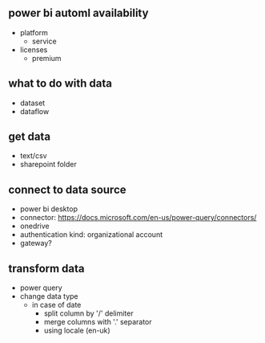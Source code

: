## power bi automl availability

- platform
     - service
- licenses
     - premium

## what to do with data

- dataset
- dataflow

## get data

- text/csv
- sharepoint folder

## connect to data source

- power bi desktop
- connector: https://docs.microsoft.com/en-us/power-query/connectors/
- onedrive
- authentication kind: organizational account
- gateway?

## transform data

- power query
- change data type
     - in case of date
          - split column by '/' delimiter
          - merge columns with '.' separator
          - using locale (en-uk)
